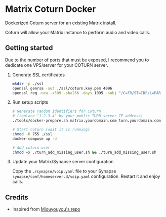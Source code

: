 # Matrix Coturn Docker

Dockerized Coturn server for an existing Matrix install.

Coturn will allow your Matrix instance to perform audio and video calls.

## Getting started

Due to the number of ports that must be exposed, I recommend you to dedicate one VPS/server for your COTURN server.

1. Generate SSL certificates

    ```bash
    mkdir -p ./ssl
    openssl genrsa -out ./ssl/coturn.key.pem 4096
    openssl req -new -x509 -sha256 -days 1095 -subj "/C=FR/ST=IDF/L=PARIS/O=EXAMPLE/CN=Coturn" -key ./ssl/coturn.key.pem -out ./ssl/coturn.crt.pem
    ```

2. Run setup scripts

    ```bash
    # Generate random identifiers for Coturn 
    # (replace "1.2.3.4" by your public TURN server IP address)
    ./tools/docker-prepare.sh matrix.yourdomain.com turn.yourdomain.com 1.2.3.4

    # Start coturn (wait it is running)
    chmod -R 755 ./ssl
    docker-compose up -d

    # Add coturn user
    chmod +x ./turn_add_missing_user.sh && ./turn_add_missing_user.sh
    ```

3. Update your Matrix/Synapse server configuration

    Copy the `./synapse/voip.yaml` file to your Synapse `synapse/conf/homeserver.d/voip.yaml` configuration. Restart it and enjoy calls.

## Credits

- Inspired from [Miouyouyou's repo](https://github.com/Miouyouyou/matrix-coturn-docker-setup)
